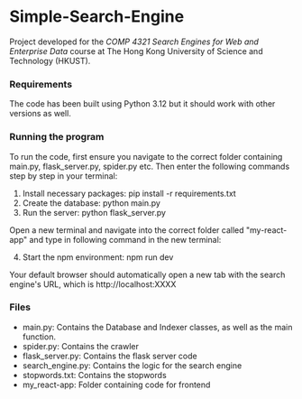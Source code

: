 # Simple-Search-Engine
Project developed for the *COMP 4321 Search Engines for Web and Enterprise Data* course at The Hong Kong University of Science and Technology (HKUST). 

### Requirements
The code has been built using Python 3.12 but it should work with other versions as well.

### Running the program
To run the code, first ensure you navigate to the correct folder containing main.py, flask_server.py, spider.py etc.  Then enter the following commands step by step in your terminal:

1. Install necessary packages: pip install -r requirements.txt 
2. Create the database: python main.py
3. Run the server: python flask_server.py

Open a new terminal and navigate into the correct folder called "my-react-app" and type in following command in the new terminal: 

4. Start the npm environment: npm run dev

Your default browser should automatically open a new tab with the search engine's URL, which is http://localhost:XXXX

### Files
- main.py: Contains the Database and Indexer classes, as well as the main function. 
- spider.py: Contains the crawler
- flask_server.py: Contains the flask server code
- search_engine.py: Contains the logic for the search engine
- stopwords.txt: Contains the stopwords
- my_react-app: Folder containing code for frontend
